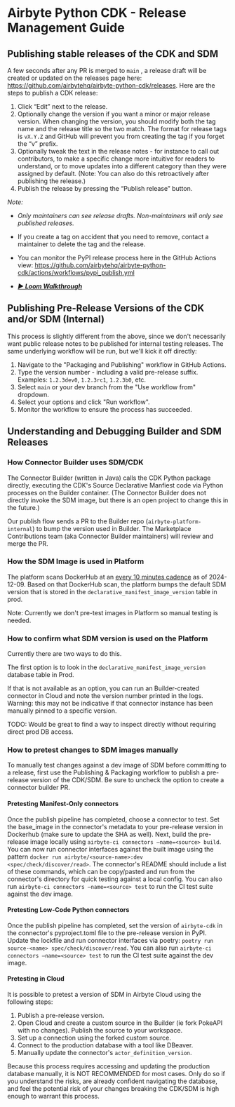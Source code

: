 # Airbyte Python CDK - Release Management Guide

## Publishing stable releases of the CDK and SDM

A few seconds after any PR is merged to `main` , a release draft will be created or updated on the releases page here: https://github.com/airbytehq/airbyte-python-cdk/releases. Here are the steps to publish a CDK release:

1. Click “Edit” next to the release.
2. Optionally change the version if you want a minor or major release version. When changing the version, you should modify both the tag name and the release title so the two match. The format for release tags is `vX.Y.Z` and GitHub will prevent you from creating the tag if you forget the “v” prefix.
3. Optionally tweak the text in the release notes - for instance to call out contributors, to make a specific change more intuitive for readers to understand, or to move updates into a different category than they were assigned by default. (Note: You can also do this retroactively after publishing the release.)
4. Publish the release by pressing the “Publish release” button.

_Note:_

- _Only maintainers can see release drafts. Non-maintainers will only see published releases._
- If you create a tag on accident that you need to remove, contact a maintainer to delete the tag and the release.
- You can monitor the PyPI release process here in the GitHub Actions view: https://github.com/airbytehq/airbyte-python-cdk/actions/workflows/pypi_publish.yml

- **_[▶️ Loom Walkthrough](https://www.loom.com/share/ceddbbfc625141e382fd41c4f609dc51?sid=78e13ef7-16c8-478a-af47-4978b3ff3fad)_**

## Publishing Pre-Release Versions of the CDK and/or SDM (Internal)

This process is slightly different from the above, since we don't necessarily want public release notes to be published for internal testing releases. The same underlying workflow will be run, but we'll kick it off directly:

1. Navigate to the "Packaging and Publishing" workflow in GitHub Actions.
2. Type the version number - including a valid pre-release suffix. Examples: `1.2.3dev0`, `1.2.3rc1`, `1.2.3b0`, etc.
3. Select `main` or your dev branch from the "Use workflow from" dropdown.
4. Select your options and click "Run workflow".
5. Monitor the workflow to ensure the process has succeeded.

## Understanding and Debugging Builder and SDM Releases

### How Connector Builder uses SDM/CDK

The Connector Builder (written in Java) calls the CDK Python package directly, executing the CDK's Source Declarative Manfiest code via Python processes on the Builder container. (The Connector Builder does not directly invoke the SDM image, but there is an open project to change this in the future.)

Our publish flow sends a PR to the Builder repo (`airbyte-platform-internal`) to bump the version used in Builder. The Marketplace Contributions team (aka Connector Builder maintainers) will review and merge the PR.

### How the SDM Image is used in Platform

The platform scans DockerHub at an [every 10 minutes cadence](https://github.com/airbytehq/airbyte-platform-internal/blob/d744174c0f3ca8fa70f3e05cca6728f067219752/oss/airbyte-cron/src/main/java/io/airbyte/cron/jobs/DeclarativeSourcesUpdater.java) as of 2024-12-09. Based on that DockerHub scan, the platform bumps the default SDM version that is stored in the `declarative_manifest_image_version` table in prod.

Note: Currently we don't pre-test images in Platform so manual testing is needed.

### How to confirm what SDM version is used on the Platform

Currently there are two ways to do this.

The first option is to look in the `declarative_manifest_image_version` database table in Prod.

If that is not available as an option, you can run an Builder-created connector in Cloud and note the version number printed in the logs. Warning: this may not be indicative if that connector instance has been manually pinned to a specific version.

TODO: Would be great to find a way to inspect directly without requiring direct prod DB access.

### How to pretest changes to SDM images manually

To manually test changes against a dev image of SDM before committing to a release, first use the Publishing & Packaging workflow to publish a pre-release version of the CDK/SDM. Be sure to uncheck the option to create a connector builder PR.

#### Pretesting Manifest-Only connectors

Once the publish pipeline has completed, choose a connector to test. Set the base_image in the connector's metadata to your pre-release version in Dockerhub (make sure to update the SHA as well).
Next, build the pre-release image locally using `airbyte-ci connectors —name=<source> build`.
You can now run connector interfaces against the built image using the pattern `docker run airbyte/<source-name>:dev <spec/check/discover/read>`.
The connector's README should include a list of these commands, which can be copy/pasted and run from the connector's directory for quick testing against a local config.
You can also run `airbyte-ci connectors —name=<source> test` to run the CI test suite against the dev image.

#### Pretesting Low-Code Python connectors

Once the publish pipeline has completed, set the version of `airbyte-cdk` in the connector's pyproject.toml file to the pre-release version in PyPI.
Update the lockfile and run connector interfaces via poetry: `poetry run source-<name> spec/check/discover/read`.
You can also run `airbyte-ci connectors —name=<source> test` to run the CI test suite against the dev image.  

#### Pretesting in Cloud

It is possible to pretest a version of SDM in Airbyte Cloud using the following steps:

1. Publish a pre-release version.
2. Open Cloud and create a custom source in the Builder (ie fork PokeAPI with no changes). Publish the source to your workspace.
3. Set up a connection using the forked custom source.
4. Connect to the production database with a tool like DBeaver.
5. Manually update the connector's `actor_definition_version`.

Because this process requires accessing and updating the production database manually, it is NOT RECOMMENDED for most cases. Only do so if you understand the risks, are already confident navigating the database, and feel the potential risk of your changes breaking the CDK/SDM is high enough to warrant this process.
